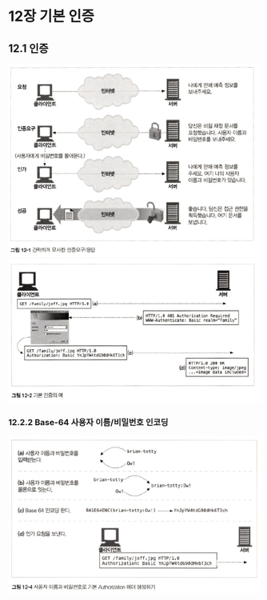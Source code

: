 # 12장 기본 인증

## 12.1 인증

<div align="center">
    <img src="img/1.PNG" alt=""/>
</div>

<div align="center">
    <img src="img/2.PNG" alt=""/>
</div>

### 12.2.2 Base-64 사용자 이름/비밀번호 인코딩

<div align="center">
    <img src="img/3.PNG" alt=""/>
</div>